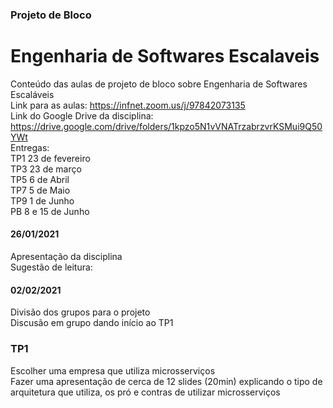 ### Projeto de Bloco
# Engenharia de Softwares Escalaveis
Conteúdo das aulas de projeto de bloco sobre Engenharia de Softwares Escaláveis
<br>Link para as aulas: https://infnet.zoom.us/j/97842073135
<br>Link do Google Drive da disciplina: https://drive.google.com/drive/folders/1kpzo5N1vVNATrzabrzvrKSMui9Q50YWt
<br>Entregas:
<br>TP1	23 de fevereiro
<br>TP3	23 de março
<br>TP5	6 de Abril
<br>TP7	5 de Maio
<br>TP9	1 de Junho
<br>PB	8 e 15 de Junho

#### 26/01/2021
Apresentação da disciplina
<br>Sugestão de leitura: 

#### 02/02/2021
Divisão dos grupos para o projeto
<br>Discusão em grupo dando início ao TP1


### TP1
Escolher uma empresa que utiliza microsserviços
<br>Fazer uma apresentação de cerca de 12 slides (20min) explicando o tipo de arquitetura que utiliza, os pró e contras de utilizar microsserviços
